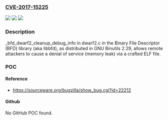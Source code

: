 ### [CVE-2017-15225](https://cve.mitre.org/cgi-bin/cvename.cgi?name=CVE-2017-15225)
![](https://img.shields.io/static/v1?label=Product&message=n%2Fa&color=blue)
![](https://img.shields.io/static/v1?label=Version&message=n%2Fa&color=blue)
![](https://img.shields.io/static/v1?label=Vulnerability&message=n%2Fa&color=brighgreen)

### Description

_bfd_dwarf2_cleanup_debug_info in dwarf2.c in the Binary File Descriptor (BFD) library (aka libbfd), as distributed in GNU Binutils 2.29, allows remote attackers to cause a denial of service (memory leak) via a crafted ELF file.

### POC

#### Reference
- https://sourceware.org/bugzilla/show_bug.cgi?id=22212

#### Github
No GitHub POC found.

